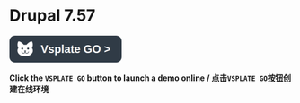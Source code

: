 # Drupal 7.57

<a href="https://www.vsplate.com/?docker-compose=https://github.com/vsplate/dcenvs/drupal/7.57"><img alt="VSPLATE GO" src="https://raw.githubusercontent.com/vsplate/images/master/vsgo_btn.png" width="200px"></a>

**Click the `VSPLATE GO` button to launch a demo online / 点击`VSPLATE GO`按钮创建在线环境**